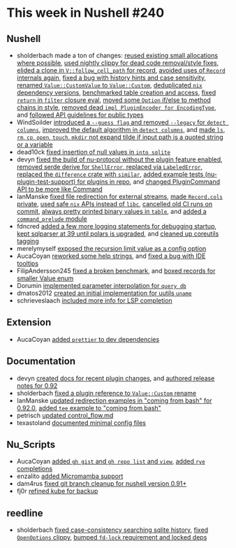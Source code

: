 # This week in Nushell #240

## Nushell

- sholderbach made a ton of changes: [reused existing small allocations where possible](https://github.com/nushell/nushell/pull/12335), [used nightly clippy for dead code removal/style fixes](https://github.com/nushell/nushell/pull/12334), [elided a clone in `V::follow_cell_path` for record](https://github.com/nushell/nushell/pull/12325), [avoided uses of `Record` internals again](https://github.com/nushell/nushell/pull/12312), [fixed a bug with history hints and case sensitivity](https://github.com/nushell/nushell/pull/12310), [renamed `Value::CustomValue` to `Value::Custom`](https://github.com/nushell/nushell/pull/12309), [deduplicated `nix` dependency versions](https://github.com/nushell/nushell/pull/12307), [benchmarked table creation and access](https://github.com/nushell/nushell/pull/12293), [fixed `return` in `filter` closure eval](https://github.com/nushell/nushell/pull/12292), [moved some `Option` if/else to method chains in style](https://github.com/nushell/nushell/pull/12285), [removed dead `impl PluginEncoder for EncodingType`](https://github.com/nushell/nushell/pull/12284), and [followed API guidelines for public types](https://github.com/nushell/nushell/pull/12283)
- WindSoilder [introduced a `--guess flag` and removed `--legacy` for `detect columns`](https://github.com/nushell/nushell/pull/12333), [improved the default algorithm in `detect columns`](https://github.com/nushell/nushell/pull/12277), and [made `ls`, `rm`, `cp`, `open`, `touch`, `mkdir` not expand tilde if input path is a quoted string or a variable](https://github.com/nushell/nushell/pull/12232)
- dead10ck [fixed insertion of null values in `into sqlite`](https://github.com/nushell/nushell/pull/12328)
- devyn [fixed the build of nu-protocol without the plugin feature enabled](https://github.com/nushell/nushell/pull/12323), [removed serde derive for `ShellError`, replaced via `LabeledError`](https://github.com/nushell/nushell/pull/12319), [replaced the `difference` crate with `similar`](https://github.com/nushell/nushell/pull/12282), [added example tests (nu-plugin-test-support) for plugins in repo](https://github.com/nushell/nushell/pull/12281), and [changed PluginCommand API to be more like Command](https://github.com/nushell/nushell/pull/12279)
- IanManske [fixed file redirection for external streams](https://github.com/nushell/nushell/pull/12321), [made `Record.cols` private](https://github.com/nushell/nushell/pull/12317), [used safe `nix` APIs instead of `libc`](https://github.com/nushell/nushell/pull/12315), [cancelled old CI runs on commit](https://github.com/nushell/nushell/pull/12298), [always pretty printed binary values in `table`](https://github.com/nushell/nushell/pull/12294), and [added a `command_prelude` module](https://github.com/nushell/nushell/pull/12291)
- fdncred [added a few more logging statements for debugging startup](https://github.com/nushell/nushell/pull/12316), [kept sqlparser at 39 until polars is upgraded](https://github.com/nushell/nushell/pull/12311), and [cleaned up coreutils tagging](https://github.com/nushell/nushell/pull/12286)
- merelymyself [exposed the recursion limit value as a config option](https://github.com/nushell/nushell/pull/12308)
- AucaCoyan [reworked some help strings](https://github.com/nushell/nushell/pull/12306), and [fixed a bug with IDE tooltips](https://github.com/nushell/nushell/pull/12273)
- FilipAndersson245 [fixed a broken benchmark](https://github.com/nushell/nushell/pull/12297), and [boxed records for smaller Value enum](https://github.com/nushell/nushell/pull/12252)
- Dorumin [implemented parameter interpolation for `query db`](https://github.com/nushell/nushell/pull/12249)
- dmatos2012 [created an initial implementation for uutils `uname`](https://github.com/nushell/nushell/pull/11684)
- schrieveslaach [included more info for LSP completion](https://github.com/nushell/nushell/pull/11443)

## Extension

- AucaCoyan [added `prettier` to dev dependencies](https://github.com/nushell/vscode-nushell-lang/pull/181)

## Documentation

- devyn [created docs for recent plugin changes](https://github.com/nushell/nushell.github.io/pull/1318), and [authored release notes for 0.92](https://github.com/nushell/nushell.github.io/pull/1317)
- sholderbach [fixed a plugin reference to `Value::Custom` rename](https://github.com/nushell/nushell.github.io/pull/1316)
- IanManske [updated redirection examples in "coming from bash" for 0.92.0](https://github.com/nushell/nushell.github.io/pull/1315), [added `tee` example to "coming from bash"](https://github.com/nushell/nushell.github.io/pull/1314)
- petrisch [updated control_flow.md](https://github.com/nushell/nushell.github.io/pull/1313)
- texastoland [documented minimal config files](https://github.com/nushell/nushell.github.io/pull/1310)

## Nu_Scripts

- AucaCoyan [added `gh gist` and `gh repo list` and `view`](https://github.com/nushell/nu_scripts/pull/803), [added `rye` completions](https://github.com/nushell/nu_scripts/pull/802)
- enzalito [added Micromamba support](https://github.com/nushell/nu_scripts/pull/800)
- dam4rus [fixed git branch cleanup for nushell version 0.91+](https://github.com/nushell/nu_scripts/pull/799)
- fj0r [refined kube for backup](https://github.com/nushell/nu_scripts/pull/793)

## reedline

- sholderbach [fixed case-consistency searching sqlite history](https://github.com/nushell/reedline/pull/777), [fixed `OpenOptions` clippy](https://github.com/nushell/reedline/pull/776), [bumped `fd-lock` requirement and locked deps](https://github.com/nushell/reedline/pull/775)
